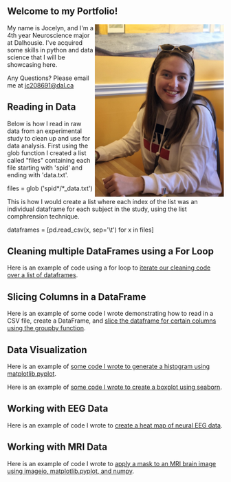 
## Welcome to my Portfolio!
<img width="300" alt="Portrait2" src="Portrait2.jpeg" align="right">

My name is Jocelyn, and I'm a 4th year Neuroscience major at Dalhousie. I've acquired some skills in python and data science that I will be showcasing here.

Any Questions? Please email me at [jc208691@dal.ca](mailto:jc208691@dal.ca)

## Reading in Data
Below is how I read in raw data from an experimental study to clean up and use for data analysis.
First using the glob function I created a list called "files" containing each file starting with 'spid' and ending with 'data.txt'.

files = glob ('spid*/*_data.txt')

This is how I would create a list where each index of the list was an individual dataframe for each subject in the study, using the list comphrension technique.

dataframes = [pd.read_csv(x, sep='\t') for x in files]

## Cleaning multiple DataFrames using a For Loop
Here is an example of code using a for loop to [iterate our cleaning code over a list of dataframes](Portfolio_Cleaning_Loop.md).

## Slicing Columns in a DataFrame
Here is an example of some code I wrote demonstrating how to read in a CSV file, create a DataFrame, and [slice the dataframe for certain columns using the groupby function](Portfolio_groupby.md).

## Data Visualization
Here is an example of [some code I wrote to generate a histogram using matplotlib.pyplot](PortfolioHistogram.htm).

Here is an example of [some code I wrote to create a boxplot using seaborn](DisneyBoxplot.htm).

## Working with EEG Data
Here is an example of code I wrote to [create a heat map of neural EEG data](PortfolioHeatMaps.htm).

## Working with MRI Data
Here is an example of code I wrote to [apply a mask to an MRI brain image using imageio, matplotlib.pyplot, and numpy](ApplyMask2.htm).
